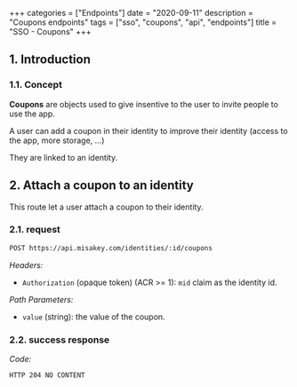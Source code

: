 +++
categories = ["Endpoints"]
date = "2020-09-11"
description = "Coupons endpoints"
tags = ["sso", "coupons", "api", "endpoints"]
title = "SSO - Coupons"
+++

## 1. Introduction

### 1.1. Concept

**Coupons** are objects used to give insentive to the user to invite people to use the app.

A user can add a coupon in their identity to improve their identity (access to the app, more storage, ...)

They are linked to an identity.

## 2. Attach a coupon to an identity

This route let a user attach a coupon to their identity.

### 2.1. request

```bash
POST https://api.misakey.com/identities/:id/coupons
```
_Headers:_
- `Authorization` (opaque token) (ACR >= 1): `mid` claim as the identity id.

_Path Parameters:_
- `value` (string): the value of the coupon.

### 2.2. success response

_Code:_
```bash
HTTP 204 NO CONTENT
```
